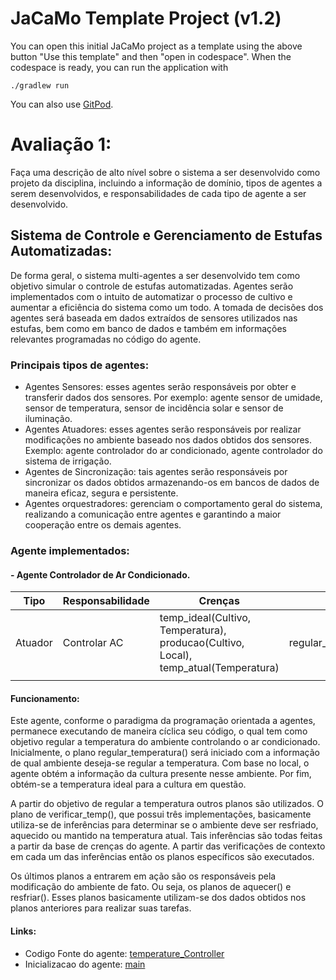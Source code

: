 # JaCaMo Template Project (v1.2)

You can open this initial JaCaMo project as a template using the above button "Use this template" and then "open in codespace". When the codespace is ready, you can run the application with 

````
./gradlew run
````

You can also use [GitPod](https://gitpod.io/#https://github.com/jacamo-lang/template).

# Avaliação 1: 
Faça uma descrição de alto nível sobre o sistema a ser desenvolvido como projeto da disciplina, incluindo a informação de domínio, tipos de agentes a serem desenvolvidos, e responsabilidades de cada tipo de agente a ser desenvolvido.

## Sistema de Controle e Gerenciamento de Estufas Automatizadas:
De forma geral, o sistema multi-agentes a ser desenvolvido tem como objetivo simular o controle de estufas automatizadas. Agentes serão implementados com o intuito de automatizar o processo de cultivo e aumentar a eficiência do sistema como um todo. A tomada de decisões dos agentes será baseada em dados extraídos de sensores utilizados nas estufas, bem como em banco de dados e também em informações relevantes programadas no código do agente.

### Principais tipos de agentes:
- Agentes Sensores: esses agentes serão responsáveis por obter e transferir dados dos sensores. Por exemplo: agente sensor de umidade, sensor de temperatura, sensor de incidência solar e sensor de iluminação.
- Agentes Atuadores: esses agentes serão responsáveis por realizar modificações no ambiente baseado nos dados obtidos dos sensores. Exemplo: agente controlador do ar condicionado, agente controlador do sistema de irrigação.
- Agentes de Sincronização: tais agentes serão responsáveis por sincronizar os dados obtidos armazenando-os em bancos de dados de maneira eficaz, segura e persistente.
- Agentes orquestradores: gerenciam o comportamento geral do sistema, realizando a comunicação entre agentes e garantindo a maior cooperação entre os demais agentes.


### Agente implementados:
#### - Agente Controlador de Ar Condicionado.

| Tipo | Responsabilidade | Crenças | Objetivos | Planos|
| -------- | ----- | ----------- |----|------ |
| Atuador| Controlar AC | temp_ideal(Cultivo, Temperatura), producao(Cultivo, Local), temp_atual(Temperatura)| regular_temperatura(Local) | regular_temperatura(Local), verificar_temp(Local, Cultivo), aquecer(C), resfriar(C)|
| | | | | |

#### Funcionamento:

Este agente, conforme o paradigma da programação orientada a agentes, permanece executando de maneira cíclica seu código, o qual tem como objetivo regular a temperatura do ambiente controlando o ar condicionado. Inicialmente, o plano regular_temperatura() será iniciado com a informação de qual ambiente deseja-se regular a temperatura. Com base no local, o agente obtém a informação da cultura presente nesse ambiente. Por fim, obtém-se a temperatura ideal para a cultura em questão.

A partir do objetivo de regular a temperatura outros planos são utilizados. O plano de verificar_temp(), que possui três implementações, basicamente utiliza-se de inferências para determinar se o ambiente deve ser resfriado, aquecido ou mantido na temperatura atual. Tais inferências são todas feitas a partir da base de crenças do agente. A partir das verificações de contexto em cada um das inferências então os planos específicos são executados.

Os últimos planos a entrarem em ação são os responsáveis pela modificação do ambiente de fato. Ou seja, os planos de aquecer() e resfriar(). Esses planos basicamente utilizam-se dos dados obtidos nos planos anteriores para realizar suas tarefas.

#### Links:
- Codigo Fonte do agente: [temperature_Controller](https://github.com/SamadyBC/template-mas/blob/main/src/agt/temperature_Controller.asl)
- Inicializacao do agente: [main](https://github.com/SamadyBC/template-mas/blob/main/main.jcm)
